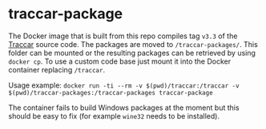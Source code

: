 # traccar-package
The Docker image that is built from this repo compiles tag `v3.3` of the [Traccar](https://github.com/tananaev/traccar) source code. The packages are moved to `/traccar-packages/`. This folder can be mounted or the resulting packages can be retrieved by using `docker cp`.
To use a custom code base just mount it into the Docker container replacing `/traccar`.

Usage example: `docker run -ti --rm -v $(pwd)/traccar:/traccar -v $(pwd)/traccar-packages:/traccar-packages traccar-package`

The container fails to build Windows packages at the moment but this should be easy to fix (for example `wine32` needs to be installed).
